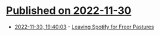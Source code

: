 # [Published on 2022-11-30](index.md)

* [2022-11-30, 19:40:03](https://news.ycombinator.com/item?id=33806443) - [Leaving Spotify for Freer Pastures](https://d00k.net/journal/leaving-spotify/)
